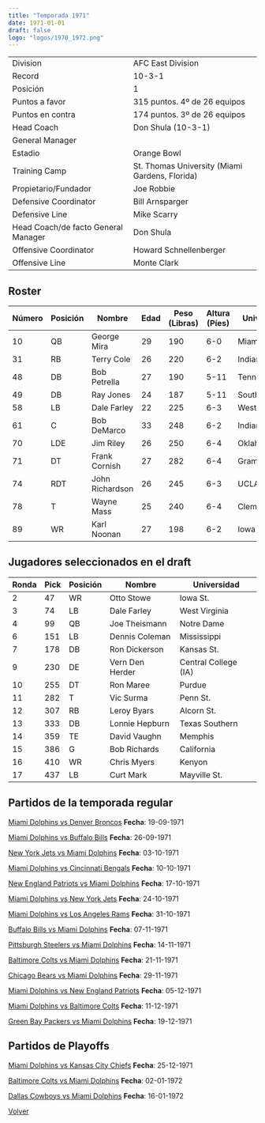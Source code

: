```yaml
---
title: "Temporada 1971"
date: 1971-01-01
draft: false
logo: "logos/1970_1972.png"
---
```


|                      |                      |
|-------------------------|---------------------------|
| Division               | AFC East Division            |
| Record                 | 10-3-1              |
| Posición               | 1            |
| Puntos a favor         | 315 puntos. 4º de 26 equipos           |
| Puntos en contra       | 174 puntos. 3º de 26 equipos       |
| Head Coach             | Don Shula (10-3-1)               |
| General Manager        |       |
| Estadio                | Orange Bowl             |
| Training Camp          | St. Thomas University (Miami Gardens, Florida)        |
| Propietario/Fundador | Joe Robbie |
| Defensive Coordinator | Bill Arnsparger |
| Defensive Line | Mike Scarry |
| Head Coach/de facto General Manager | Don Shula |
| Offensive Coordinator | Howard Schnellenberger |
| Offensive Line | Monte Clark |


## Roster

| Número | Posición | Nombre           | Edad | Peso (Libras) | Altura (Píes) | Universidad          |
|--------|----------|------------------|------|---------------|---------------|----------------------|
| 10 | QB | George Mira | 29 | 190 | 6-0 | Miami (FL) |
| 31 | RB | Terry Cole | 26 | 220 | 6-2 | Indiana |
| 48 | DB | Bob Petrella | 27 | 190 | 5-11 | Tennessee |
| 49 | DB | Ray Jones | 24 | 187 | 5-11 | Southern |
| 58 | LB | Dale Farley | 22 | 225 | 6-3 | West Virginia |
| 61 | C | Bob DeMarco | 33 | 248 | 6-2 | Indiana,Dayton |
| 70 | LDE | Jim Riley | 26 | 250 | 6-4 | Oklahoma |
| 71 | DT | Frank Cornish | 27 | 282 | 6-4 | Grambling St. |
| 74 | RDT | John Richardson | 26 | 245 | 6-3 | UCLA |
| 78 | T | Wayne Mass | 25 | 240 | 6-4 | Clemson |
| 89 | WR | Karl Noonan | 27 | 198 | 6-2 | Iowa |


## Jugadores seleccionados en el draft

| Ronda | Pick | Posición | Nombre           | Universidad          |
|-------|------|----------|------------------|----------------------|
| 2 | 47 | WR | Otto Stowe | Iowa St. |
| 3 | 74 | LB | Dale Farley | West Virginia |
| 4 | 99 | QB | Joe Theismann | Notre Dame |
| 6 | 151 | LB | Dennis Coleman | Mississippi |
| 7 | 178 | DB | Ron Dickerson | Kansas St. |
| 9 | 230 | DE | Vern Den Herder | Central College (IA) |
| 10 | 255 | DT | Ron Maree | Purdue |
| 11 | 282 | T | Vic Surma | Penn St. |
| 12 | 307 | RB | Leroy Byars | Alcorn St. |
| 13 | 333 | DB | Lonnie Hepburn | Texas Southern |
| 14 | 359 | TE | David Vaughn | Memphis |
| 15 | 386 | G | Bob Richards | California |
| 16 | 410 | WR | Chris Myers | Kenyon |
| 17 | 437 | LB | Curt Mark | Mayville St. |


## Partidos de la temporada regular

[Miami Dolphins vs Denver Broncos](/historia/partidos/mia-den-19710919) **Fecha**: 19-09-1971

[Miami Dolphins vs Buffalo Bills](/historia/partidos/mia-buf-19710926) **Fecha**: 26-09-1971

[New York Jets vs Miami Dolphins](/historia/partidos/nyj-mia-19711003) **Fecha**: 03-10-1971

[Miami Dolphins vs Cincinnati Bengals](/historia/partidos/mia-cin-19711010) **Fecha**: 10-10-1971

[New England Patriots vs Miami Dolphins](/historia/partidos/ne-mia-19711017) **Fecha**: 17-10-1971

[Miami Dolphins vs New York Jets](/historia/partidos/mia-nyj-19711024) **Fecha**: 24-10-1971

[Miami Dolphins vs Los Angeles Rams](/historia/partidos/mia-lar-19711031) **Fecha**: 31-10-1971

[Buffalo Bills vs Miami Dolphins](/historia/partidos/buf-mia-19711107) **Fecha**: 07-11-1971

[Pittsburgh Steelers vs Miami Dolphins](/historia/partidos/pit-mia-19711114) **Fecha**: 14-11-1971

[Baltimore Colts vs Miami Dolphins](/historia/partidos/clt-mia-19711121) **Fecha**: 21-11-1971

[Chicago Bears vs Miami Dolphins](/historia/partidos/chi-mia-19711129) **Fecha**: 29-11-1971

[Miami Dolphins vs New England Patriots](/historia/partidos/mia-ne-19711205) **Fecha**: 05-12-1971

[Miami Dolphins vs Baltimore Colts](/historia/partidos/mia-clt-19711211) **Fecha**: 11-12-1971

[Green Bay Packers vs Miami Dolphins](/historia/partidos/gb-mia-19711219) **Fecha**: 19-12-1971




## Partidos de Playoffs

[Miami Dolphins vs Kansas City Chiefs](/historia/partidos/mia-kc-19711225) **Fecha**: 25-12-1971

[Baltimore Colts vs Miami Dolphins](/historia/partidos/clt-mia-19720102) **Fecha**: 02-01-1972

[Dallas Cowboys vs Miami Dolphins](/historia/partidos/dal-mia-19720116) **Fecha**: 16-01-1972




[Volver](/historia)